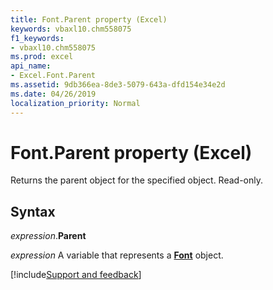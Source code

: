 ```yaml
---
title: Font.Parent property (Excel)
keywords: vbaxl10.chm558075
f1_keywords:
- vbaxl10.chm558075
ms.prod: excel
api_name:
- Excel.Font.Parent
ms.assetid: 9db366ea-8de3-5079-643a-dfd154e34e2d
ms.date: 04/26/2019
localization_priority: Normal
---
```



# Font.Parent property (Excel)

Returns the parent object for the specified object. Read-only.


## Syntax

_expression_.**Parent**

_expression_ A variable that represents a **[Font](excel.font(object).md)** object.




[!include[Support and feedback](~/includes/feedback-boilerplate.md)]